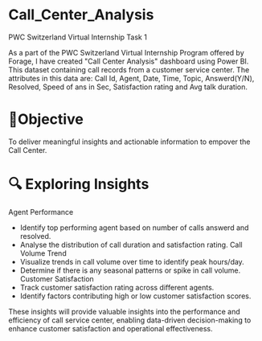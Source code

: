 # Call_Center_Analysis
PWC Switzerland Virtual Internship Task 1

As a part of the PWC Switzerland Virtual Internship Program offered by Forage, I have created "Call Center Analysis" dashboard using Power BI. This dataset containing call records from a customer service center. The attributes in this data are: Call Id, Agent, Date, Time, Topic, Answerd(Y/N), Resolved, Speed of ans in Sec, Satisfaction rating and Avg talk duration.

# 🎯Objective
To deliver meaningful insights and actionable information to empover the Call Center.

# 🔍 Exploring Insights
 Agent Performance
   * Identify top performing agent based on number of calls answerd and resolved.
   * Analyse the distribution of call duration and satisfaction rating.
 Call Volume Trend
   * Visualize trends in call volume over time to identify peak hours/day.
   * Determine if there is any seasonal patterns or spike in call volume.
 Customer Satisfaction
   * Track customer satisfaction rating across different agents.
   * Identify factors contributing high or low customer satisfaction scores.
   

  These insights will provide valuable insights into the performance and efficiency of call service center, enabling data-driven decision-making  to enhance customer satisfaction and operational effectiveness.
  



